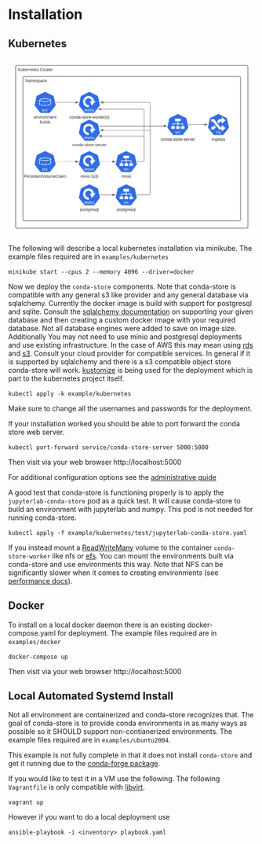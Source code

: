 # Installation

## Kubernetes

![Conda Store Kubernetes architecture diagram](_static/images/conda-store-installation-kubernetes.png)

The following will describe a local kubernetes installation via
minikube. The example files required are in `examples/kubernetes`

```shell
minikube start --cpus 2 --memory 4096 --driver=docker
```

Now we deploy the `conda-store` components. Note that conda-store is
compatible with any general s3 like provider and any general database
via sqlalchemy. Currently the docker image is build with support for
postgresql and sqlite. Consult the [sqlalchemy
documentation](https://docs.sqlalchemy.org/en/14/core/engines.html#database-urls)
on supporting your given database and then creating a custom docker
image with your required database. Not all database engines were added
to save on image size. Additionally You may not need to use minio and
postgresql deployments and use existing infrastructure. In the case of
AWS this may mean using [rds](https://aws.amazon.com/rds/) and
[s3](https://aws.amazon.com/s3/). Consult your cloud provider for
compatible services. In general if it is supported by sqlalchemy and
there is a s3 compatible object store conda-store will
work. [kustomize](https://github.com/kubernetes-sigs/kustomize) is
being used for the deployment which is part to the kubernetes project
itself.

```shell
kubectl apply -k example/kubernetes
```

Make sure to change all the usernames and passwords for the
deployment.

If your installation worked you should be able to port forward the
conda store web server.

```shell
kubectl port-forward service/conda-store-server 5000:5000
```

Then visit via your web browser http://localhost:5000

For additional configuration options see the [administrative
guide](./administration.md)

A good test that conda-store is functioning properly is to apply the
`jupyterlab-conda-store` pod as a quick test. It will cause
conda-store to build an environment with jupyterlab and numpy. This
pod is not needed for running conda-store.

```shell
kubectl apply -f example/kubernetes/test/jupyterlab-conda-store.yaml
```

If you instead mount a
[ReadWriteMany](https://kubernetes.io/docs/concepts/storage/persistent-volumes/)
volume to the container `conda-store-worker` like nfs or
[efs](https://aws.amazon.com/efs/). You can mount the environments
built via conda-store and use environments this way. Note that NFS can
be significantly slower when it comes to creating environments (see [performance docs](./administration.md#Performance)).

## Docker

To install on a local docker daemon there is an existing
docker-compose.yaml for deployment. The example files required are in
`examples/docker`

```shell
docker-compose up
```

Then visit via your web browser http://localhost:5000

## Local Automated Systemd Install

Not all environment are containerized and conda-store recognizes
that. The goal of conda-store is to provide conda environments in as
many ways as possible so it SHOULD support non-contianerized
environments. The example files required are in
`examples/ubuntu2004`. 

This example is not fully complete in that it does not install
`conda-store` and get it running due to the [conda-forge
package](https://github.com/conda-forge/staged-recipes/pull/13933).

If you would like to test it in a VM use the following. The following
`Vagrantfile` is only compatible with [libvirt](https://libvirt.org/).

```shell
vagrant up
```

However if you want to do a local deployment use

```shell
ansible-playbook -i <inventory> playbook.yaml
```
